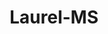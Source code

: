 ---
title: Laurel-MS
slug: laurel-ms
f_state:
- cms/state/mississippi.md
f_locations:
- cms/payday-loan/16th-ave-check-cashing-35.md
- cms/payday-loan/a-sap-cash-inc-504.md
- cms/payday-loan/a-great-check-cashing-co-612.md
- cms/payday-loan/a-great-check-cashing-co-613.md
- cms/payday-loan/advance-america-1960.md
- cms/payday-loan/advance-america-1988.md
- cms/payday-loan/advance-finance-3323.md
- cms/payday-loan/all-american-check-cashing-inc-3707.md
- cms/payday-loan/all-cash-3714.md
- cms/payday-loan/budget-check-advance-5541.md
- cms/payday-loan/budget-check-cashing-5543.md
- cms/payday-loan/ca-h-2-go-5685.md
- cms/payday-loan/cash-4-you-6376.md
- cms/payday-loan/cash-4-you-6377.md
- cms/payday-loan/cash-inc-7689.md
- cms/payday-loan/cash-inc-7738.md
- cms/payday-loan/cash-quest-8357.md
- cms/payday-loan/check-cashing-of-mississippi-10904.md
- cms/payday-loan/check-exchange-of-laurel-11260.md
- cms/payday-loan/check-exchange-of-laurel-11261.md
- cms/payday-loan/check-express-11325.md
- cms/payday-loan/check-express-11327.md
- cms/payday-loan/check-into-cash-12130.md
- cms/payday-loan/check-into-cash-12149.md
- cms/payday-loan/check-into-cash-of-mississippi-13439.md
- cms/payday-loan/check-now-13926.md
- cms/payday-loan/checkmate-14367.md
- cms/payday-loan/checks-2-cash-14465.md
- cms/payday-loan/checks-2-cash-14466.md
- cms/payday-loan/checks-2-cash-14480.md
- cms/payday-loan/colorado-check-cashing-corp-15147.md
- cms/payday-loan/defer-check-of-laurel-15725.md
- cms/payday-loan/e-z-money-16297.md
- cms/payday-loan/express-check-advance-17006.md
- cms/payday-loan/express-check-advance-17033.md
- cms/payday-loan/first-south-check-holders-inc-18633.md
- cms/payday-loan/first-south-check-holders-inc-18634.md
- cms/payday-loan/greenbacks-check-exchange-inc-19203.md
- cms/payday-loan/harolds-check-cashing-19328.md
- cms/payday-loan/harolds-check-cashing-19329.md
- cms/payday-loan/johnny-macs-check-advance-19883.md
- cms/payday-loan/laurel-check-cashing-and-exchange-20267.md
- cms/payday-loan/money-market-financial-service-21341.md
- cms/payday-loan/money-now-21622.md
- cms/payday-loan/national-cash-advance-22516.md
- cms/payday-loan/national-cash-advance-22528.md
- cms/payday-loan/payday-loan-store-of-ms-laurel-24002.md
- cms/payday-loan/quick-cash-24877.md
- cms/payday-loan/quick-cash-24882.md
- cms/payday-loan/quick-cash-title-loan-25224.md
- cms/payday-loan/quick-communications-25289.md
- cms/payday-loan/sensible-solutions-money-mall-26309.md
- cms/payday-loan/south-eastern-cash-advance-26553.md
- cms/payday-loan/south-eastern-cash-advance-26558.md
- cms/payday-loan/south-eastern-cash-advance-26559.md
- cms/payday-loan/south-eastern-investments-26561.md
- cms/payday-loan/speedy-cash-26734.md
updated-on: '2024-05-30T13:41:28.615Z'
created-on: '2024-05-30T13:41:28.615Z'
published-on: '2024-05-30T13:54:32.469Z'
f_city: Laurel
layout: '[city].html'
tags: city
---